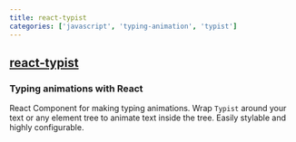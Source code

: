 ```yaml
---
title: react-typist
categories: ['javascript', 'typing-animation', 'typist']
---
```

## [react-typist](https://github.com/jstejada/react-typist)

### Typing animations with React

React Component for making typing animations. Wrap `Typist` around your text or any
element tree to animate text inside the tree. Easily stylable and highly
configurable.

